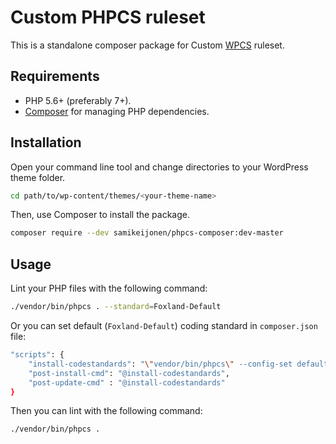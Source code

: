 # Custom PHPCS ruleset

This is a standalone composer package for Custom [WPCS](https://github.com/WordPress-Coding-Standards/WordPress-Coding-Standards) ruleset.

## Requirements

* PHP 5.6+ (preferably 7+).
* [Composer](https://getcomposer.org/) for managing PHP dependencies.

## Installation

Open your command line tool and change directories to your WordPress theme folder.

```bash
cd path/to/wp-content/themes/<your-theme-name>
```

Then, use Composer to install the package.

```bash
composer require --dev samikeijonen/phpcs-composer:dev-master
```

## Usage

Lint your PHP files with the following command:

```bash
./vendor/bin/phpcs . --standard=Foxland-Default
```

Or you can set default (`Foxland-Default`) coding standard in `composer.json` file:

```bash
"scripts": {
	"install-codestandards": "\"vendor/bin/phpcs\" --config-set default_standard Foxland-Default",
	"post-install-cmd": "@install-codestandards",
	"post-update-cmd" : "@install-codestandards"
}
```

Then you can lint with the following command:

```bash
./vendor/bin/phpcs .
```
